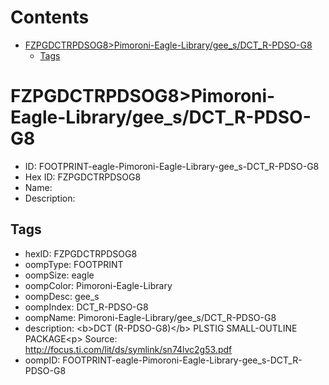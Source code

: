 



Contents
========

* [FZPGDCTRPDSOG8>Pimoroni-Eagle-Library/gee_s/DCT_R-PDSO-G8](#fzpgdctrpdsog8pimoroni-eagle-librarygee_sdct_r-pdso-g8)
	* [Tags](#tags)

# FZPGDCTRPDSOG8>Pimoroni-Eagle-Library/gee_s/DCT_R-PDSO-G8

- ID: FOOTPRINT-eagle-Pimoroni-Eagle-Library-gee_s-DCT_R-PDSO-G8
- Hex ID: FZPGDCTRPDSOG8
- Name: 
- Description: 

## Tags

- hexID: FZPGDCTRPDSOG8
- oompType: FOOTPRINT
- oompSize: eagle
- oompColor: Pimoroni-Eagle-Library
- oompDesc: gee_s
- oompIndex: DCT_R-PDSO-G8
- oompName: Pimoroni-Eagle-Library/gee_s/DCT_R-PDSO-G8
- description: &lt;b&gt;DCT (R-PDSO-G8)&lt;/b&gt; PLSTIG SMALL-OUTLINE PACKAGE&lt;p&gt;
Source: http://focus.ti.com/lit/ds/symlink/sn74lvc2g53.pdf
- oompID: FOOTPRINT-eagle-Pimoroni-Eagle-Library-gee_s-DCT_R-PDSO-G8
